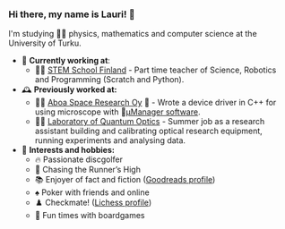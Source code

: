 ### Hi there, my name is Lauri! 👋

I'm studying :student: physics, mathematics and computer science at the University of Turku.

- :briefcase: **Currently working at**: 
  - :man_teacher: <a href="https://www.stemschoolfinland.com/">STEM School Finland</a> - Part time teacher of Science, Robotics and Programming (Scratch and Python).
- :mantelpiece_clock: **Previously worked at:**
  - :man_technologist: <a href="https://asro.fi/">Aboa Space Research Oy</a> :rocket: - Wrote a device driver in C++ for using microscope with :microscope:<a href="https://micro-manager.org/">µManager software</a>.
  - :man_scientist: <a href="https://www.utu.fi/en/university/faculty-of-science/physics-and-astronomy/research"> Laboratory of Quantum Optics</a> - Summer job as a research assistant building and calibrating optical research equipment, running experiments and analysing data.
- :seedling: **Interests and hobbies:**
  - :fire: Passionate discgolfer
  - :runner: Chasing the Runner’s High
  - :books: Enjoyer of fact and fiction (<a href="https://www.goodreads.com/late555">Goodreads profile</a>)
  - :spades: Poker with friends and online
  - :chess_pawn: Checkmate! (<a href="https://lichess.org/@/late555">Lichess profile</a>)
  - :game_die: Fun times with boardgames
<!-- - :mailbox: **How to reach me:** -->
